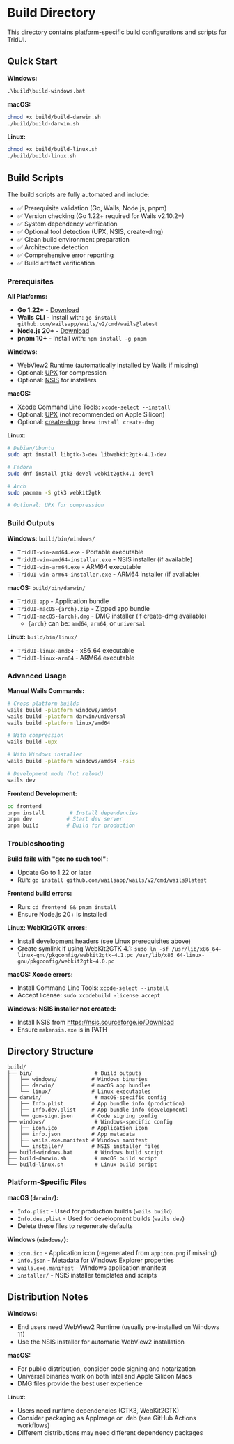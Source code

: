 # Build Directory

This directory contains platform-specific build configurations and scripts for TridUI.

## Quick Start

**Windows:**
```cmd
.\build\build-windows.bat
```

**macOS:**
```bash
chmod +x build/build-darwin.sh
./build/build-darwin.sh
```

**Linux:**
```bash
chmod +x build/build-linux.sh
./build/build-linux.sh
```

## Build Scripts

The build scripts are fully automated and include:
- ✅ Prerequisite validation (Go, Wails, Node.js, pnpm)
- ✅ Version checking (Go 1.22+ required for Wails v2.10.2+)
- ✅ System dependency verification
- ✅ Optional tool detection (UPX, NSIS, create-dmg)
- ✅ Clean build environment preparation
- ✅ Architecture detection
- ✅ Comprehensive error reporting
- ✅ Build artifact verification

### Prerequisites

**All Platforms:**
- **Go 1.22+** - [Download](https://golang.org/dl/)
- **Wails CLI** - Install with: `go install github.com/wailsapp/wails/v2/cmd/wails@latest`
- **Node.js 20+** - [Download](https://nodejs.org/)
- **pnpm 10+** - Install with: `npm install -g pnpm`

**Windows:**
- WebView2 Runtime (automatically installed by Wails if missing)
- Optional: [UPX](https://github.com/upx/upx/releases) for compression
- Optional: [NSIS](https://nsis.sourceforge.io/Download) for installers

**macOS:**
- Xcode Command Line Tools: `xcode-select --install`
- Optional: [UPX](https://github.com/upx/upx/releases) (not recommended on Apple Silicon)
- Optional: [create-dmg](https://github.com/create-dmg/create-dmg): `brew install create-dmg`

**Linux:**
```bash
# Debian/Ubuntu
sudo apt install libgtk-3-dev libwebkit2gtk-4.1-dev

# Fedora
sudo dnf install gtk3-devel webkit2gtk4.1-devel

# Arch
sudo pacman -S gtk3 webkit2gtk

# Optional: UPX for compression
```

### Build Outputs

**Windows:** `build/bin/windows/`
- `TridUI-win-amd64.exe` - Portable executable
- `TridUI-win-amd64-installer.exe` - NSIS installer (if available)
- `TridUI-win-arm64.exe` - ARM64 executable
- `TridUI-win-arm64-installer.exe` - ARM64 installer (if available)

**macOS:** `build/bin/darwin/`
- `TridUI.app` - Application bundle
- `TridUI-macOS-{arch}.zip` - Zipped app bundle
- `TridUI-macOS-{arch}.dmg` - DMG installer (if create-dmg available)
  - `{arch}` can be: `amd64`, `arm64`, or `universal`

**Linux:** `build/bin/linux/`
- `TridUI-linux-amd64` - x86_64 executable
- `TridUI-linux-arm64` - ARM64 executable

### Advanced Usage

**Manual Wails Commands:**
```bash
# Cross-platform builds
wails build -platform windows/amd64
wails build -platform darwin/universal
wails build -platform linux/amd64

# With compression
wails build -upx

# With Windows installer
wails build -platform windows/amd64 -nsis

# Development mode (hot reload)
wails dev
```

**Frontend Development:**
```bash
cd frontend
pnpm install        # Install dependencies
pnpm dev           # Start dev server
pnpm build         # Build for production
```

### Troubleshooting

**Build fails with "go: no such tool":**
- Update Go to 1.22 or later
- Run: `go install github.com/wailsapp/wails/v2/cmd/wails@latest`

**Frontend build errors:**
- Run: `cd frontend && pnpm install`
- Ensure Node.js 20+ is installed

**Linux: WebKit2GTK errors:**
- Install development headers (see Linux prerequisites above)
- Create symlink if using WebKit2GTK 4.1: `sudo ln -sf /usr/lib/x86_64-linux-gnu/pkgconfig/webkit2gtk-4.1.pc /usr/lib/x86_64-linux-gnu/pkgconfig/webkit2gtk-4.0.pc`

**macOS: Xcode errors:**
- Install Command Line Tools: `xcode-select --install`
- Accept license: `sudo xcodebuild -license accept`

**Windows: NSIS installer not created:**
- Install NSIS from https://nsis.sourceforge.io/Download
- Ensure `makensis.exe` is in PATH

## Directory Structure

```
build/
├── bin/                    # Build outputs
│   ├── windows/           # Windows binaries
│   ├── darwin/            # macOS app bundles
│   └── linux/             # Linux executables
├── darwin/                 # macOS-specific config
│   ├── Info.plist         # App bundle info (production)
│   ├── Info.dev.plist     # App bundle info (development)
│   └── gon-sign.json      # Code signing config
├── windows/                # Windows-specific config
│   ├── icon.ico           # Application icon
│   ├── info.json          # App metadata
│   ├── wails.exe.manifest # Windows manifest
│   └── installer/         # NSIS installer files
├── build-windows.bat       # Windows build script
├── build-darwin.sh         # macOS build script
└── build-linux.sh          # Linux build script
```

### Platform-Specific Files

**macOS (`darwin/`):**
- `Info.plist` - Used for production builds (`wails build`)
- `Info.dev.plist` - Used for development builds (`wails dev`)
- Delete these files to regenerate defaults

**Windows (`windows/`):**
- `icon.ico` - Application icon (regenerated from `appicon.png` if missing)
- `info.json` - Metadata for Windows Explorer properties
- `wails.exe.manifest` - Windows application manifest
- `installer/` - NSIS installer templates and scripts

## Distribution Notes

**Windows:**
- End users need WebView2 Runtime (usually pre-installed on Windows 11)
- Use the NSIS installer for automatic WebView2 installation

**macOS:**
- For public distribution, consider code signing and notarization
- Universal binaries work on both Intel and Apple Silicon Macs
- DMG files provide the best user experience

**Linux:**
- Users need runtime dependencies (GTK3, WebKit2GTK)
- Consider packaging as AppImage or .deb (see GitHub Actions workflows)
- Different distributions may need different dependency packages